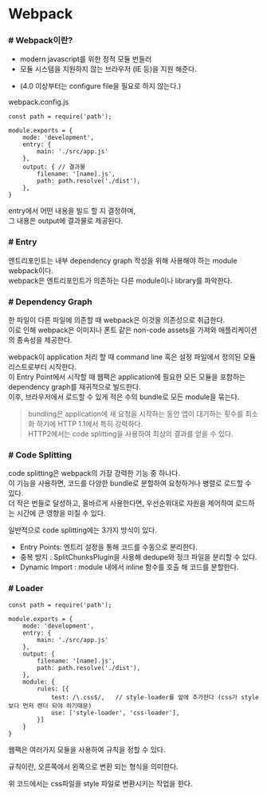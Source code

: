 # Webpack

### # Webpack이란?
- modern javascript를 위한 정적 모듈 번들러
- 모듈 시스템을 지원하지 않는 브라우저 (IE 등)을 지원 해준다.
* (4.0 이상부터는 configure file을 필요로 하지 않는다.)

webpack.config.js

```    
const path = require('path');
    
module.exports = {
    mode: 'development',
    entry: {
        main: './src/app.js'
    },
    output: { // 결과물
        filename: '[name].js',
        path: path.resolve('./dist'),
    },
}
```

entry에서 어떤 내용을 빌드 할 지 결정하며, <br/>
그 내용은 output에 결과물로 제공된다.


### # Entry
엔트리포인트는 내부 dependency graph 작성을 위해 사용해야 하는 module webpack이다.<br/>
webpack은 엔트리포인트가 의존하는 다른 module이나 library를 파악한다.


### # Dependency Graph
한 파일이 다른 파일에 의존할 때 webpack은 이것을 의존성으로 취급한다.<br/>
이로 인해 webpack은 이미지나 폰트 같은 non-code assets을 가져와 애플리케이션의 종속성을 제공한다. <br/>

webpack이 application 처리 할 때 command line 혹은 설정 파일에서 정의된 모듈 리스트로부터 시작한다.<br/>
이 Entry Point에서 시작할 때 웹팩은 application에 필요한 모든 모듈을 포함하는 dependency graph를 재귀적으로 빌드한다.<br/>
이후, 브라우저에서 로드할 수 있게 적은 수의 bundle로 모든 module을 묶는다.<br/>

> bundling은 application에 새 요청을 시작하는 동안 앱이 대기하는 횟수를 최소화 하기에 HTTP 1.1에서 특히 강력하다.<br/>
> HTTP2에서는 code splitting을 사용하여 최상의 결과를 얻을 수 있다.

### # Code Splitting
code splitting은 webpack의 가장 강력한 기능 중 하나다.<br/>
이 기능을 사용하면, 코드를 다양한 bundle로 분할하여 요청하거나 병렬로 로드할 수 있다.<br/>
더 작은 번들로 달성하고, 올바르게 사용한다면, 우선순위대로 자원을 제어하여 로드하는 시간에 큰 영향을 미칠 수 있다.<br/>

일반적으로 code splitting에는 3가지 방식이 있다.
  * Entry Points: 엔트리 설정을 통해 코드를 수동으로 분리한다.
  * 중복 방지 : SplitChunksPlugin을 사용해 dedupe와 정크 파일을 분리할 수 있다.
  * Dynamic Import : module 내에서 inline 함수를 호출 해 코드를 분할한다.


### # Loader

```
const path = require('path');
        
module.exports = {
    mode: 'development',
    entry: {
        main: './src/app.js'
    },
    output: {
        filename: '[name].js',
        path: path.resolve('./dist'),
    },
    module: {
        rules: [{
            test: /\.css$/,   // style-loader를 앞에 추가한다 (css가 style보다 먼저 렌더 되야 하기때문)
            use: ['style-loader', 'css-loader'],
        }]
    }
}
```

웹팩은 여러가지 모듈을 사용하여 규칙을 정할 수 있다.

규칙이란, 오른쪽에서 왼쪽으로 변환 되는 형식을 의미한다.

위 코드에서는 css파일을 style 파일로 변환시키는 작업을 한다.


